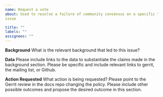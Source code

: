 ```yaml
---
name: Request a vote
about: Used to resolve a failure of community consensus on a specific technical
issue

title: ""
labels: ""
assignees: ""
---
```


**Background** What is the relevant background that led to this issue?

**Data** Please include links to the data to substantiate the claims made in the
background section. Please be specific and include relevant links to gerrit,
the mailing list, or Github.

**Action Requested** What action is being requested? Please point to the Gerrit
review in the docs repo changing the policy. Please include other possible
outcomes and propose the desired outcome in this section.
